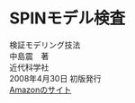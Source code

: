 # SPINモデル検査
検証モデリング技法<br>
中島震　著<br>
近代科学社<br>
2008年4月30日 初版発行<br>
[Amazonのサイト](https://www.amazon.co.jp/SPINモデル検査―検証モデリング技法-中島-震/dp/4764903539/ref=tmm_hrd_swatch_0?_encoding=UTF8&qid=1558875550&sr=8-1)
